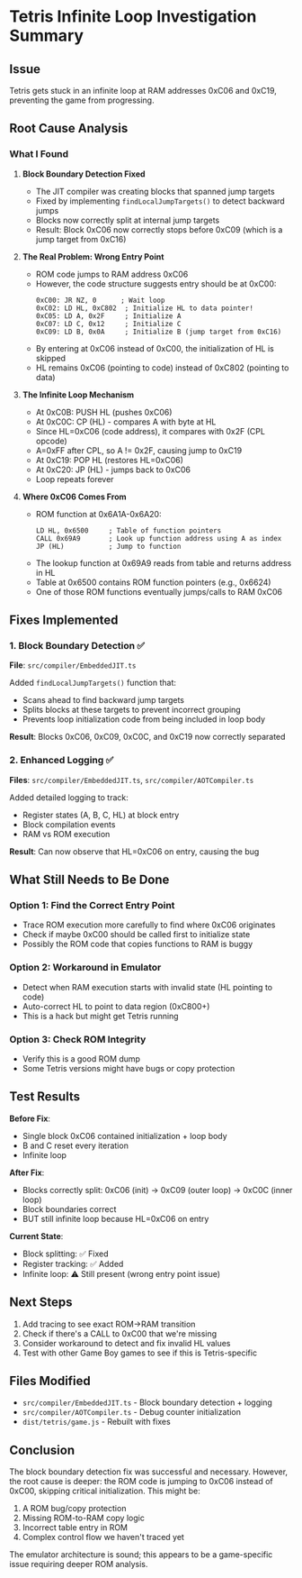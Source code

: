 # Tetris Infinite Loop Investigation Summary

## Issue
Tetris gets stuck in an infinite loop at RAM addresses 0xC06 and 0xC19, preventing the game from progressing.

## Root Cause Analysis

### What I Found

1. **Block Boundary Detection Fixed**
   - The JIT compiler was creating blocks that spanned jump targets
   - Fixed by implementing `findLocalJumpTargets()` to detect backward jumps
   - Blocks now correctly split at internal jump targets
   - Result: Block 0xC06 now correctly stops before 0xC09 (which is a jump target from 0xC16)

2. **The Real Problem: Wrong Entry Point**
   - ROM code jumps to RAM address 0xC06
   - However, the code structure suggests entry should be at 0xC00:
     ```
     0xC00: JR NZ, 0      ; Wait loop
     0xC02: LD HL, 0xC802  ; Initialize HL to data pointer!
     0xC05: LD A, 0x2F     ; Initialize A
     0xC07: LD C, 0x12     ; Initialize C  
     0xC09: LD B, 0x0A     ; Initialize B (jump target from 0xC16)
     ```
   - By entering at 0xC06 instead of 0xC00, the initialization of HL is skipped
   - HL remains 0xC06 (pointing to code) instead of 0xC802 (pointing to data)

3. **The Infinite Loop Mechanism**
   - At 0xC0B: PUSH HL (pushes 0xC06)
   - At 0xC0C: CP (HL) - compares A with byte at HL
   - Since HL=0xC06 (code address), it compares with 0x2F (CPL opcode)
   - A=0xFF after CPL, so A != 0x2F, causing jump to 0xC19
   - At 0xC19: POP HL (restores HL=0xC06)
   - At 0xC20: JP (HL) - jumps back to 0xC06
   - Loop repeats forever

4. **Where 0xC06 Comes From**
   - ROM function at 0x6A1A-0x6A20:
     ```
     LD HL, 0x6500     ; Table of function pointers
     CALL 0x69A9       ; Look up function address using A as index
     JP (HL)           ; Jump to function
     ```
   - The lookup function at 0x69A9 reads from table and returns address in HL
   - Table at 0x6500 contains ROM function pointers (e.g., 0x6624)
   - One of those ROM functions eventually jumps/calls to RAM 0xC06

## Fixes Implemented

### 1. Block Boundary Detection ✅
**File**: `src/compiler/EmbeddedJIT.ts`

Added `findLocalJumpTargets()` function that:
- Scans ahead to find backward jump targets
- Splits blocks at these targets to prevent incorrect grouping
- Prevents loop initialization code from being included in loop body

**Result**: Blocks 0xC06, 0xC09, 0xC0C, and 0xC19 now correctly separated

### 2. Enhanced Logging ✅
**Files**: `src/compiler/EmbeddedJIT.ts`, `src/compiler/AOTCompiler.ts`

Added detailed logging to track:
- Register states (A, B, C, HL) at block entry
- Block compilation events
- RAM vs ROM execution

**Result**: Can now observe that HL=0xC06 on entry, causing the bug

## What Still Needs to Be Done

### Option 1: Find the Correct Entry Point
- Trace ROM execution more carefully to find where 0xC06 originates
- Check if maybe 0xC00 should be called first to initialize state
- Possibly the ROM code that copies functions to RAM is buggy

### Option 2: Workaround in Emulator
- Detect when RAM execution starts with invalid state (HL pointing to code)
- Auto-correct HL to point to data region (0xC800+)
- This is a hack but might get Tetris running

### Option 3: Check ROM Integrity
- Verify this is a good ROM dump
- Some Tetris versions might have bugs or copy protection

## Test Results

**Before Fix**:
- Single block 0xC06 contained initialization + loop body
- B and C reset every iteration
- Infinite loop

**After Fix**:
- Blocks correctly split: 0xC06 (init) → 0xC09 (outer loop) → 0xC0C (inner loop)  
- Block boundaries correct
- BUT still infinite loop because HL=0xC06 on entry

**Current State**:
- Block splitting: ✅ Fixed
- Register tracking: ✅ Added
- Infinite loop: ⚠️ Still present (wrong entry point issue)

## Next Steps

1. Add tracing to see exact ROM→RAM transition
2. Check if there's a CALL to 0xC00 that we're missing
3. Consider workaround to detect and fix invalid HL values
4. Test with other Game Boy games to see if this is Tetris-specific

## Files Modified

- `src/compiler/EmbeddedJIT.ts` - Block boundary detection + logging
- `src/compiler/AOTCompiler.ts` - Debug counter initialization
- `dist/tetris/game.js` - Rebuilt with fixes

## Conclusion

The block boundary detection fix was successful and necessary. However, the root cause is deeper: the ROM code is jumping to 0xC06 instead of 0xC00, skipping critical initialization. This might be:
1. A ROM bug/copy protection
2. Missing ROM-to-RAM copy logic
3. Incorrect table entry in ROM
4. Complex control flow we haven't traced yet

The emulator architecture is sound; this appears to be a game-specific issue requiring deeper ROM analysis.
